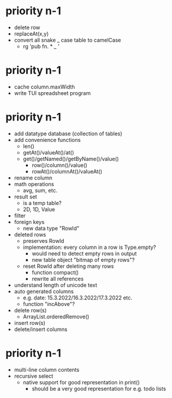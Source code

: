 priority n-1
============
* delete row
* replaceAt(x,y)
* convert all snake _ case table to camelCase
  * rg 'pub fn. * _ '

priority n-1
============
* cache column.maxWidth
* write TUI spreadsheet program

priority n-1
============
* add datatype database (collection of tables)
* add convenience functions
  * len()
  * getAt()/valueAt()/at()
  * get()/getNamed()/getByName()/value()
    * row()/column()/value()
    * rowAt()/columnAt()/valueAt()
* rename column
* math operations
  * avg, sum, etc.
* result set
  * is a temp table?
  * 2D, 1D, Value
* filter
* foreign keys
  * new data type "RowId"
* deleted rows
  * preserves RowId
  * implementation: every column in a row is Type.empty?
    * would need to detect empty rows in output
    * new table object "bitmap of empty rows"?
  * reset RowId after deleting many rows
    * function compact()
    * rewrite all references
* understand length of unicode text
* auto generated columns
  * e.g. date: 15.3.2022/16.3.2022/17.3.2022 etc.
  * function "incAbove"?
* delete row(s)
  * ArrayList.orderedRemove()
* insert row(s)
* delete/insert columns

priority n-1
============
* multi-line column contents
* recursive select
  * native support for good representation in print()
    * should be a very good representation for e.g. todo lists
